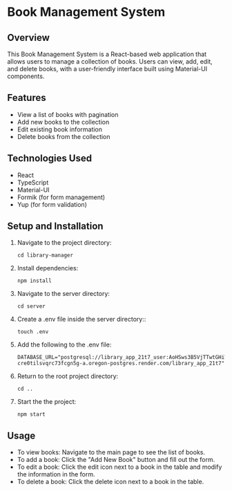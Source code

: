 # Book Management System

## Overview

This Book Management System is a React-based web application that allows users to manage a collection of books. Users can view, add, edit, and delete books, with a user-friendly interface built using Material-UI components.

## Features

- View a list of books with pagination
- Add new books to the collection
- Edit existing book information
- Delete books from the collection

## Technologies Used

- React
- TypeScript
- Material-UI
- Formik (for form management)
- Yup (for form validation)

## Setup and Installation

1. Navigate to the project directory:
   ```
   cd library-manager
   ```

2. Install dependencies:
   ```
   npm install
   ```

3. Navigate to the server directory:
   ```
   cd server

   ```
4. Create a .env file inside the server directory::
   ```
   touch .env
   ```
5. Add the following to the .env file:
   ```
   DATABASE_URL="postgresql://library_app_21t7_user:AoHSws3B5VjTTwtGHiWUSzsO6XfenTwW@dpg-cre0tilsvqrc73fcgn5g-a.oregon-postgres.render.com/library_app_21t7"
   ```
6. Return to the root project directory:
   ```
   cd ..
   ```
7. Start the the project:
   ```
   npm start

   ```

## Usage

- To view books: Navigate to the main page to see the list of books.
- To add a book: Click the "Add New Book" button and fill out the form.
- To edit a book: Click the edit icon next to a book in the table and modify the information in the form.
- To delete a book: Click the delete icon next to a book in the table.
